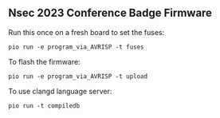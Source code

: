 <!--
SPDX-FileCopyrightText: 2023 NorthSec

SPDX-License-Identifier: MIT
-->

Nsec 2023 Conference Badge Firmware
-----------------------------------

Run this once on a fresh board to set the fuses:

    pio run -e program_via_AVRISP -t fuses

To flash the firmware:

    pio run -e program_via_AVRISP -t upload

To use clangd language server:

    pio run -t compiledb
